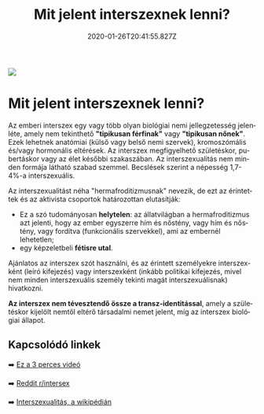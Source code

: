 ﻿---
date: "2020-01-26T20:41:55.827Z"
title: "Mit jelent interszexnek lenni?"
lang: hu
---

<div class="header-image"><img src="assets/images/intersex-pride-flag.png" /></div>

# Mit jelent interszexnek lenni?

Az emberi interszex egy vagy több olyan biológiai nemi jellegzetesség jelenléte, amely nem tekinthető **"tipikusan férfinak"** vagy **"tipikusan nőnek"**. Ezek lehetnek anatómiai (külső vagy belső nemi szervek), kromoszómális és/vagy hormonális eltérések. Az interszex megfigyelhető születéskor, pubertáskor vagy az élet későbbi szakaszában. Az interszexualitás nem minden formája látható szabad szemmel. Becslések szerint a népesség 1,7-4%-a interszexuális.

Az interszexualitást néha "hermafroditizmusnak" nevezik, de ezt az érintettek és az aktivista csoportok határozottan elutasítják:

* Ez a szó tudományosan **helytelen**: az állatvilágban a hermafroditizmus azt jelenti, hogy az ember egyszerre hím és nőstény, vagy hím és nőstény, vagy fordítva (funkcionális szervekkel), ami az embernél lehetetlen;
* egy képzeletbeli **fétisre utal**.

Ajánlatos az interszex szót használni, és az érintett személyekre interszexként (leíró kifejezés) vagy interszexként (inkább politikai kifejezés, mivel nem minden interszexuális személy tekinti magát interszexuálisnak) hivatkozni.

**Az interszex nem tévesztendő össze a transz-identitással**, amely a születéskor kijelölt nemtől eltérő társadalmi nemet jelent, míg az interszex biológiai állapot.

## Kapcsolódó linkek

➡️ [Ez a 3 perces videó](https://www.youtube.com/watch?v=cAUDKEI4QKI&feature=emb_title)

➡️ [Reddit r/intersex](https://www.reddit.com/r/intersex/)

➡️ [Interszexualitás, a wikipédián](https://hu.wikipedia.org/wiki/Interszexualit%C3%A1s)
